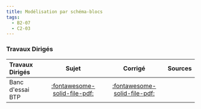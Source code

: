 ```yaml
---
title: Modélisation par schéma-blocs 
tags:
  - B2-07
  - C2-03
---
```




### Travaux Dirigés 
 
| Travaux Dirigés | Sujet | Corrigé | Sources  | 
| :-------------- | :---: | :-----: | :------: | 
| Banc d'essai BTP | [:fontawesome-solid-file-pdf:](https://github.com/xpessoles/ALL_PDF/blob/main/PDF/Cy_01_Ch_02_03_TD_01_BTP_Sujet.pdf) | [:fontawesome-solid-file-pdf:](https://github.com/xpessoles/ALL_PDF/blob/main/PDF/Cy_01_Ch_02_03_TD_01_BTP_Corrige.pdf) | | Cellule d'assemblage pour avion Falcon | [:fontawesome-solid-file-pdf:](https://github.com/xpessoles/ALL_PDF/blob/main/PDF/Cy_01_Ch_02_03_TD_02_AssemblageFalcon_Sujet.pdf) | [:fontawesome-solid-file-pdf:](https://github.com/xpessoles/ALL_PDF/blob/main/PDF/Cy_01_Ch_02_03_TD_02_AssemblageFalcon_Corrige.pdf) | | Système de freinage d’un TGV DUPLEX | [:fontawesome-solid-file-pdf:](https://github.com/xpessoles/ALL_PDF/blob/main/PDF/Cy_01_Ch_02_Sy_TD_03_Freinage_Sujet.pdf) | [:fontawesome-solid-file-pdf:](https://github.com/xpessoles/ALL_PDF/blob/main/PDF/Cy_01_Ch_02_Sy_TD_03_Freinage_Corrige.pdf) | | Asservissement par traitement d’image d’une plateforme Hexapode | [:fontawesome-solid-file-pdf:](https://github.com/xpessoles/ALL_PDF/blob/main/PDF/Cy_01_Ch_02_Sy_TD_04_Hexapode_Sujet.pdf) | [:fontawesome-regular-file-pdf:](https://github.com/xpessoles/ALL_PDF/blob/main/PDF/Cy_01_Ch_02_Sy_TD_04_Hexapode_Corrige.pdf) | [:material-github:](https://github.com/xpessoles/PSI_Cy_01_ModelisationSystemes/tree/main/Ch_02_RevisionsSLCI/Cy_01_Ch_02_Sy_TD_04_Hexapode) | 



